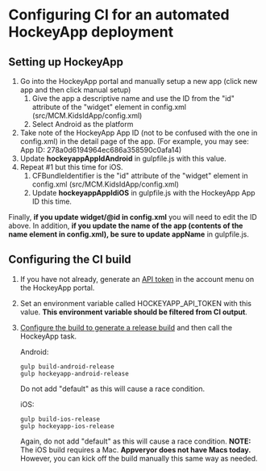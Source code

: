 # Configuring CI for an automated HockeyApp deployment

## Setting up HockeyApp

1. Go into the HockeyApp portal and manually setup a new app (click new app and then click manual setup)
    1. Give the app a descriptive name and use the ID from the "id" attribute of the "widget" element in config.xml (src/MCM.KidsIdApp/config.xml)
    2. Select Android as the platform
2. Take note of the HockeyApp App ID (not to be confused with the one in config.xml) in the detail page of the app. (For example, you may see: App ID:
278a0d6194964ec686a358590c0afa14)
3. Update **hockeyappAppIdAndroid** in gulpfile.js with this value.
3. Repeat #1 but this time for iOS. 
    1. CFBundleIdentifier is the "id" attribute of the "widget" element in config.xml (src/MCM.KidsIdApp/config.xml)
    2. Update **hockeyappAppIdiOS** in gulpfile.js with the HockeyApp App ID this time.

Finally, **if you update widget/@id in config.xml** you will need to edit the ID above. In addition, **if you update the name of the app (contents of the name element in config.xml), be sure to update appName** in gulpfile.js.

## Configuring the CI build

1. If you have not already, generate an [API token](https://rink.hockeyapp.net/manage/auth_tokens) in the account menu on the HockeyApp portal.
2. Set an environment variable called HOCKEYAPP_API_TOKEN with this value. **This environment variable should be filtered from CI output**.
3. [Configure the build to generate a release build](App-Signing.md) and then call the HockeyApp task.

    Android:
    ```
    gulp build-android-release 
    gulp hockeyapp-android-release
    ```
    Do not add "default" as this will cause a race condition.
    
    iOS:
    ```
    gulp build-ios-release 
    gulp hockeyapp-ios-release
    ```
    Again, do not add "default" as this will cause a race condition. **NOTE:** The iOS build requires a Mac. **Appveryor does not have Macs today.** However, you can kick off the build manually this same way as needed.    
